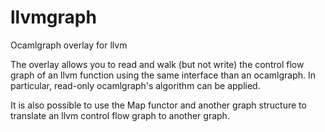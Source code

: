 llvmgraph
===============

Ocamlgraph overlay for llvm

The overlay allows you to read and walk (but not write) the control flow graph of an llvm function using the same interface than an ocamlgraph. In particular, read-only ocamlgraph's algorithm can be applied.

It is also possible to use the Map functor and another graph structure to translate an llvm control flow graph to another graph.
